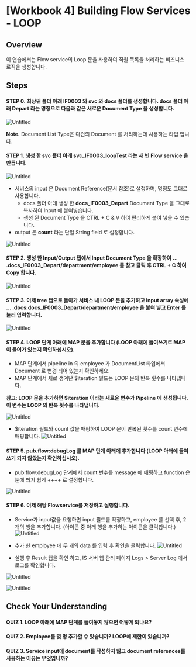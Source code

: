# [Workbook 4] Building Flow Services - LOOP

## Overview

이 연습에서는 Flow service의 Loop 문을 사용하여 직원 목록을 처리하는 비즈니스 로직을 생성합니다.


## Steps

#### STEP 0. 최상위 폴더 아래 IF0003 와 svc 와 docs 폴더를 생성합니다. docs 폴더 아래 Depart 라는 명칭으로 다음과 같은 새로운 Document Type 을 생성합니다.

![Untitled](%5BWorkbook%204%5D%20Building%20Flow%20Services%20-%20LOOP%20adc3c2842c234df2ba93e2fcfb87669d/new1.png)   

**Note.** Document List Type은 다건의 Document 를 처리하는데 사용하는 타입 입니다.


#### STEP 1. 생성 한 svc 폴더 아래 svc_IF0003_loopTest 라는 새 빈 Flow service 을 만듭니다. 
![Untitled](%5BWorkbook%204%5D%20Building%20Flow%20Services%20-%20LOOP%20adc3c2842c234df2ba93e2fcfb87669d/new2.png)   

- 서비스의 input 은 Document Reference(문서 참조)로 설정하며, 명칭도 그대로 사용합니다.
    - docs 폴더 아래 생성 한 **docs_IF0003_Depart** Document Type 을 그대로 복사하여 Input 에 붙여넣습니다.
    - 생성 된 Document Type 을 CTRL + C & V 하여 편리하게 붙여 넣을 수 있습니다.
- output 은 **count** 라는 단일 String field 로 설정합니다.

![Untitled](%5BWorkbook%204%5D%20Building%20Flow%20Services%20-%20LOOP%20adc3c2842c234df2ba93e2fcfb87669d/new3.png)
    

#### STEP 2. 생성 한 Input/Output 탭에서 Input Document Type 을 확장하여 ... .docs_IF0003_Depart/department/employee 를 찾고 클릭 후 CTRL + C 하여 Copy 합니다.
![Untitled](%5BWorkbook%204%5D%20Building%20Flow%20Services%20-%20LOOP%20adc3c2842c234df2ba93e2fcfb87669d/new4.png)


#### STEP 3. 이제 tree 탭으로 돌아가 서비스 내 LOOP 문을 추가하고 Input array 속성에 ... .docs:docs_IF0003_Depart/department/employee 을 붙여 넣고 Enter 를 눌러 입력합니다.
    
![Untitled](%5BWorkbook%204%5D%20Building%20Flow%20Services%20-%20LOOP%20adc3c2842c234df2ba93e2fcfb87669d/new5.png)
        

#### STEP 4. LOOP 단계 아래에 MAP 문을 추가합니다 (LOOP 아래에 들여쓰기로 MAP 이 들어가 있는지 확인하십시오).
- MAP 단계에서 pipeline in 의 employee 가 DocumentList 타입에서 Document 로 변경 되어 있는지 확인하세요.
- MAP 단계에서 새로 생겨난 $iteration 필드는 LOOP 문의 반복 횟수를 나타냅니다.
  
**참고: LOOP 문을 추가하면 $iteration 이라는 새로운 변수가 Pipeline 에 생성됩니다. 이 변수는 LOOP 의 반복 횟수를 나타냅니다.**
    
![Untitled](%5BWorkbook%204%5D%20Building%20Flow%20Services%20-%20LOOP%20adc3c2842c234df2ba93e2fcfb87669d/new6.png)

- $iteration 필드와 count 값을 매핑하여 LOOP 문이 반복된 횟수를 count 변수에 매핑합니다.
![Untitled](%5BWorkbook%204%5D%20Building%20Flow%20Services%20-%20LOOP%20adc3c2842c234df2ba93e2fcfb87669d/new7.png)
    

#### STEP 5. pub.flow:debugLog 를 MAP 단계 아래에 추가합니다 (LOOP 아래에 들여쓰기 되지 않았는지 확인하십시오). 

- pub.flow:debugLog 단계에서 count 변수를 message 에 매핑하고 function 은 눈에 띄기 쉽게 ++++ 로 설정합니다. 
    
![Untitled](%5BWorkbook%204%5D%20Building%20Flow%20Services%20-%20LOOP%20adc3c2842c234df2ba93e2fcfb87669d/new8.png)
    

    
#### STEP 6. 이제 해당 Flowservice를 저장하고 실행합니다. 

- Service가 input값을 요청하면 input 필드를 확장하고, employee 를 선택 후, 2개의 행을 추가합니다. (아이콘 중 아래 행을 추가하는 아이콘을 클릭합니다.)
![Untitled](%5BWorkbook%204%5D%20Building%20Flow%20Services%20-%20LOOP%20adc3c2842c234df2ba93e2fcfb87669d/new9.png)

- 추가 한 employee 에 두 개의 data 를 입력 후 확인을 클릭합니다.
![Untitled](%5BWorkbook%204%5D%20Building%20Flow%20Services%20-%20LOOP%20adc3c2842c234df2ba93e2fcfb87669d/new10.png)
  
- 실행 후 Result 탭을 확인 하고, IS 서버 웹 관리 페이지 Logs > Server Log 에서 로그를 확인합니다. 
    
![Untitled](%5BWorkbook%204%5D%20Building%20Flow%20Services%20-%20LOOP%20adc3c2842c234df2ba93e2fcfb87669d/new11.png)
    
![Untitled](%5BWorkbook%204%5D%20Building%20Flow%20Services%20-%20LOOP%20adc3c2842c234df2ba93e2fcfb87669d/new12.png)
    

    
## Check Your Understanding
    
#### QUIZ 1. LOOP 아래에 MAP 단계를 들여놓지 않으면 어떻게 되나요?
#### QUIZ 2. Employee를 몇 명 추가할 수 있습니까? LOOP에 제한이 있습니까?
#### QUIZ 3. Service input에 document를 작성하지 않고 document references를 사용하는 이유는 무엇입니까?
